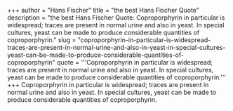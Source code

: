 +++
author = "Hans Fischer"
title = "the best Hans Fischer Quote"
description = "the best Hans Fischer Quote: Coproporphyrin in particular is widespread; traces are present in normal urine and also in yeast. In special cultures, yeast can be made to produce considerable quantities of coproporphyrin."
slug = "coproporphyrin-in-particular-is-widespread-traces-are-present-in-normal-urine-and-also-in-yeast-in-special-cultures-yeast-can-be-made-to-produce-considerable-quantities-of-coproporphyrin"
quote = '''Coproporphyrin in particular is widespread; traces are present in normal urine and also in yeast. In special cultures, yeast can be made to produce considerable quantities of coproporphyrin.'''
+++
Coproporphyrin in particular is widespread; traces are present in normal urine and also in yeast. In special cultures, yeast can be made to produce considerable quantities of coproporphyrin.
